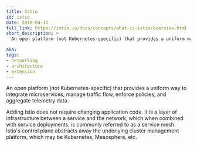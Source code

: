 ```yaml
---
title: Istio
id: istio
date: 2018-04-12
full_link: https://istio.io/docs/concepts/what-is-istio/overview.html
short_description: >
  An open platform (not Kubernetes-specific) that provides a uniform way to integrate microservices, manage traffic flow, enforce policies, and aggregate telemetry data.

aka:
tags:
- networking
- architecture
- extension
---
```

 An open platform (not Kubernetes-specific) that provides a uniform way to integrate microservices, manage traffic flow, enforce policies, and aggregate telemetry data.

<!--more-->

Adding Istio does not require changing application code. It is a layer of infrastructure between a service and the network, which when combined with service deployments, is commonly referred to as a service mesh. Istio's control plane abstracts away the underlying cluster management platform, which may be Kubernetes, Mesosphere, etc.